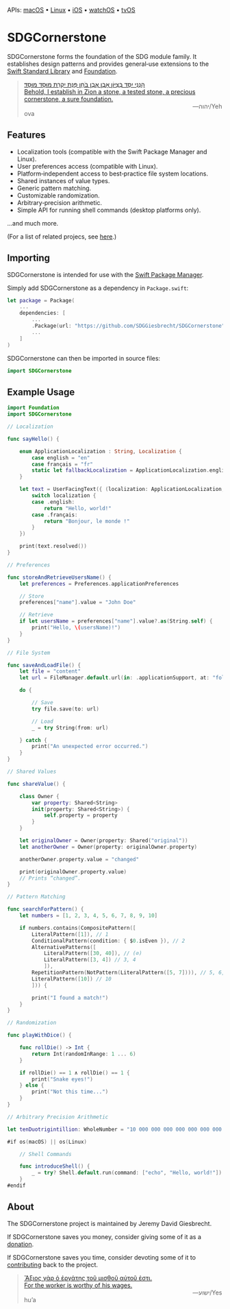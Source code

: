 <!--
 README.md

 This source file is part of the SDGCornerstone open source project.
 https://sdggiesbrecht.github.io/SDGCornerstone/macOS

 Copyright ©2017 Jeremy David Giesbrecht and the SDGCornerstone project contributors.

 Soli Deo gloria.

 Licensed under the Apache Licence, Version 2.0.
 See http://www.apache.org/licenses/LICENSE-2.0 for licence information.
 -->

<!--
 !!!!!!! !!!!!!! !!!!!!! !!!!!!! !!!!!!! !!!!!!! !!!!!!!
 This file is managed by Workspace.
 Manual changes will not persist.
 For more information, see:
 https://github.com/SDGGiesbrecht/Workspace/blob/master/Documentation/Read‐Me.md
 !!!!!!! !!!!!!! !!!!!!! !!!!!!! !!!!!!! !!!!!!! !!!!!!!
 -->

APIs: [macOS](https://sdggiesbrecht.github.io/SDGCornerstone/macOS) • [Linux](https://sdggiesbrecht.github.io/SDGCornerstone/Linux) • [iOS](https://sdggiesbrecht.github.io/SDGCornerstone/iOS) • [watchOS](https://sdggiesbrecht.github.io/SDGCornerstone/watchOS) • [tvOS](https://sdggiesbrecht.github.io/SDGCornerstone/tvOS)

# SDGCornerstone

SDGCornerstone forms the foundation of the SDG module family. It establishes design patterns and provides general‐use extensions to the [Swift Standard Library](https://developer.apple.com/reference/swift) and [Foundation](https://developer.apple.com/reference/foundation).

> [הִנְנִי יִסַּד בְּצִיּוֹן אָבֶן אֶבֶן בֹּחַן פִּנַּת יִקְרַת מוּסָד מוּסָד׃<br>Behold, I establish in Zion a stone, a tested stone, a precious cornerstone, a sure foundation.](https://www.biblegateway.com/passage/?search=Isaiah+28&version=WLC;NIV)<br>&nbsp;&nbsp;&nbsp;&nbsp;&nbsp;&nbsp;&nbsp;&nbsp;&nbsp;&nbsp;&nbsp;&nbsp;&nbsp;&nbsp;&nbsp;&nbsp;&nbsp;&nbsp;&nbsp;&nbsp;&nbsp;&nbsp;&nbsp;&nbsp;&nbsp;&nbsp;&nbsp;&nbsp;&nbsp;&nbsp;&nbsp;&nbsp;&nbsp;&nbsp;&nbsp;&nbsp;&nbsp;&nbsp;&nbsp;&nbsp;&nbsp;&nbsp;&nbsp;&nbsp;&nbsp;&nbsp;&nbsp;&nbsp;&nbsp;&nbsp;&nbsp;&nbsp;&nbsp;&nbsp;&nbsp;&nbsp;&nbsp;&nbsp;&nbsp;&nbsp;&nbsp;&nbsp;&nbsp;&nbsp;&nbsp;&nbsp;&nbsp;&nbsp;&nbsp;&nbsp;&nbsp;&nbsp;&nbsp;&nbsp;&nbsp;&nbsp;&nbsp;&nbsp;&nbsp;&nbsp;&nbsp;&nbsp;&nbsp;&nbsp;&nbsp;&nbsp;&nbsp;&nbsp;&nbsp;&nbsp;&nbsp;&nbsp;&nbsp;&nbsp;&nbsp;&nbsp;&nbsp;&nbsp;&nbsp;&nbsp;―⁧יהוה⁩/Yehova

## Features

- Localization tools (compatible with the Swift Package Manager and Linux).
- User preferences access (compatible with Linux).
- Platform‐independent access to best‐practice file system locations.
- Shared instances of value types.
- Generic pattern matching.
- Customizable randomization.
- Arbitrary‐precision arithmetic.
- Simple API for running shell commands (desktop platforms only).

...and much more.

(For a list of related projecs, see [here](Documentation/Related%20Projects.md).) <!--Skip in Jazzy-->

## Importing

SDGCornerstone is intended for use with the [Swift Package Manager](https://swift.org/package-manager/).

Simply add SDGCornerstone as a dependency in `Package.swift`:

```swift
let package = Package(
    ...
    dependencies: [
        ...
        .Package(url: "https://github.com/SDGGiesbrecht/SDGCornerstone", versions: "0.4.2" ..< "0.5.0"),
        ...
    ]
)
```

SDGCornerstone can then be imported in source files:

```swift
import SDGCornerstone
```

## Example Usage

```swift
import Foundation
import SDGCornerstone

// Localization

func sayHello() {

    enum ApplicationLocalization : String, Localization {
        case english = "en"
        case français = "fr"
        static let fallbackLocalization = ApplicationLocalization.english
    }

    let text = UserFacingText({ (localization: ApplicationLocalization, _: Void) -> StrictString in
        switch localization {
        case .english:
            return "Hello, world!"
        case .français:
            return "Bonjour, le monde !"
        }
    })

    print(text.resolved())
}

// Preferences

func storeAndRetrieveUsersName() {
    let preferences = Preferences.applicationPreferences

    // Store
    preferences["name"].value = "John Doe"

    // Retrieve
    if let usersName = preferences["name"].value?.as(String.self) {
        print("Hello, \(usersName)!")
    }
}

// File System

func saveAndLoadFile() {
    let file = "content"
    let url = FileManager.default.url(in: .applicationSupport, at: "folder/file.txt")

    do {

        // Save
        try file.save(to: url)

        // Load
        _ = try String(from: url)

    } catch {
        print("An unexpected error occurred.")
    }
}

// Shared Values

func shareValue() {

    class Owner {
        var property: Shared<String>
        init(property: Shared<String>) {
            self.property = property
        }
    }

    let originalOwner = Owner(property: Shared("original"))
    let anotherOwner = Owner(property: originalOwner.property)

    anotherOwner.property.value = "changed"

    print(originalOwner.property.value)
    // Prints “changed”.
}

// Pattern Matching

func searchForPattern() {
    let numbers = [1, 2, 3, 4, 5, 6, 7, 8, 9, 10]

    if numbers.contains(CompositePattern([
        LiteralPattern([1]), // 1
        ConditionalPattern(condition: { $0.isEven }), // 2
        AlternativePatterns([
            LiteralPattern([30, 40]), // (∅)
            LiteralPattern([3, 4]) // 3, 4
            ]),
        RepetitionPattern(NotPattern(LiteralPattern([5, 7]))), // 5, 6, 7, 8, 9 (...)
        LiteralPattern([10]) // 10
        ])) {

        print("I found a match!")
    }
}

// Randomization

func playWithDice() {

    func rollDie() -> Int {
        return Int(randomInRange: 1 ... 6)
    }

    if rollDie() == 1 ∧ rollDie() == 1 {
        print("Snake eyes!")
    } else {
        print("Not this time...")
    }
}

// Arbitrary Precision Arithmetic

let tenDuotrigintillion: WholeNumber = "10 000 000 000 000 000 000 000 000 000 000 000 000 000 000 000 000 000 000 000 000 000 000 000 000 000 000 000 000 000 000 000 000 000"

#if os(macOS) || os(Linux)

    // Shell Commands

    func introduceShell() {
        _ = try? Shell.default.run(command: ["echo", "Hello, world!"])
    }
#endif
```

## About

The SDGCornerstone project is maintained by Jeremy David Giesbrecht.

If SDGCornerstone saves you money, consider giving some of it as a [donation](https://paypal.me/JeremyGiesbrecht).

If SDGCornerstone saves you time, consider devoting some of it to [contributing](https://github.com/SDGGiesbrecht/SDGCornerstone) back to the project.

> [Ἄξιος γὰρ ὁ ἐργάτης τοῦ μισθοῦ αὐτοῦ ἐστι.<br>For the worker is worthy of his wages.](https://www.biblegateway.com/passage/?search=Luke+10&version=SBLGNT;NIV)<br>&nbsp;&nbsp;&nbsp;&nbsp;&nbsp;&nbsp;&nbsp;&nbsp;&nbsp;&nbsp;&nbsp;&nbsp;&nbsp;&nbsp;&nbsp;&nbsp;&nbsp;&nbsp;&nbsp;&nbsp;&nbsp;&nbsp;&nbsp;&nbsp;&nbsp;&nbsp;&nbsp;&nbsp;&nbsp;&nbsp;&nbsp;&nbsp;&nbsp;&nbsp;&nbsp;&nbsp;&nbsp;&nbsp;&nbsp;&nbsp;&nbsp;&nbsp;&nbsp;&nbsp;&nbsp;&nbsp;&nbsp;&nbsp;&nbsp;&nbsp;&nbsp;&nbsp;&nbsp;&nbsp;&nbsp;&nbsp;&nbsp;&nbsp;&nbsp;&nbsp;&nbsp;&nbsp;&nbsp;&nbsp;&nbsp;&nbsp;&nbsp;&nbsp;&nbsp;&nbsp;&nbsp;&nbsp;&nbsp;&nbsp;&nbsp;&nbsp;&nbsp;&nbsp;&nbsp;&nbsp;&nbsp;&nbsp;&nbsp;&nbsp;&nbsp;&nbsp;&nbsp;&nbsp;&nbsp;&nbsp;&nbsp;&nbsp;&nbsp;&nbsp;&nbsp;&nbsp;&nbsp;&nbsp;&nbsp;&nbsp;―‎ישוע/Yeshuʼa
